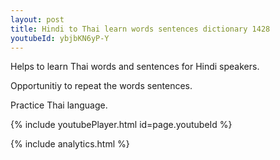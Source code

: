 ```yaml
---
layout: post
title: Hindi to Thai learn words sentences dictionary 1428 
youtubeId: ybjbKN6yP-Y
---
```

 
 
Helps to learn Thai words and sentences for Hindi speakers.

Opportunitiy to repeat the words sentences. 

Practice Thai language. 
 
{% include youtubePlayer.html id=page.youtubeId %}
 
 
{% include analytics.html %}